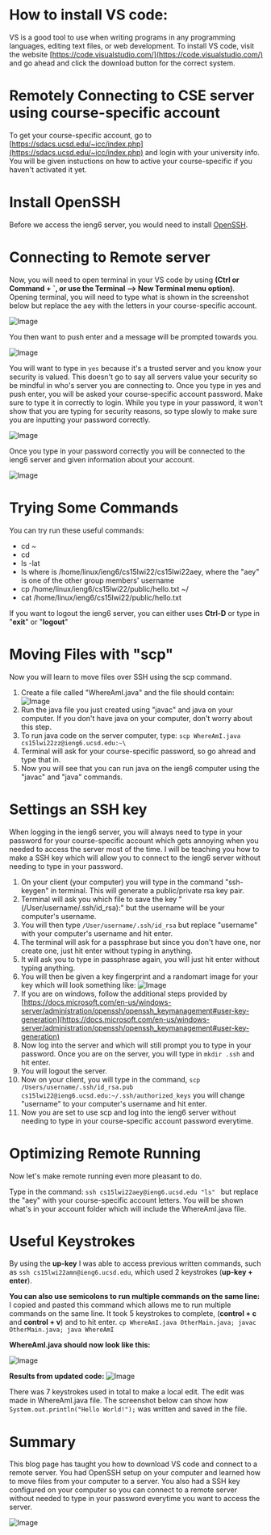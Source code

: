 
# How to install VS code:
VS is a good tool to use when writing programs in any programming languages, editing text files, or web development. 
To install VS code, visit the website [https://code.visualstudio.com/](https://code.visualstudio.com/) and go ahead and click the download
button for the correct system.

# Remotely Connecting to CSE server using course-specific account
To get your course-specific account, go to [https://sdacs.ucsd.edu/~icc/index.php](https://sdacs.ucsd.edu/~icc/index.php) and login with your university info. 
You will be given instuctions on how to active your course-specific if you haven't activated it yet. 

# Install OpenSSH
Before we access the ieng6 server, you would need to install [OpenSSH](https://docs.microsoft.com/en-us/windows-server/administration/openssh/openssh_install_firstuse).

# Connecting to Remote server
Now, you will need to open terminal in your VS code by using **(Ctrl or Command + `, or use the Terminal --> New Terminal menu option)**. Opening terminal, you will need to type what is shown in the screenshot below but replace the aey with the letters in your course-specific account.

![Image](screenshot1.PNG)

You then want to push enter and a message will be prompted towards you.

![Image](screenshot2.PNG)

You will want to type in `yes` because it's a trusted server and you know your security is valued. This doesn't go to say all servers value your security so be mindful in who's server you are connecting to. Once you type in yes and push enter, you will be asked your course-specific account password. Make sure to type it in correctly to login. While you type in your password, it won't show that you are typing for security reasons, so type slowly to make sure you are inputting your password correctly. 

![Image](screenshot3.PNG)

Once you type in your password correctly you will be connected to the ieng6 server and given information about your account.

![Image](screenshot4.PNG)


# Trying Some Commands
You can try run these useful commands:
* cd ~
* cd
* ls -lat
* ls <directory> where <directory> is /home/linux/ieng6/cs15lwi22/cs15lwi22aey, where the "aey" is one of the other group members' username
* cp /home/linux/ieng6/cs15lwi22/public/hello.txt ~/
* cat /home/linux/ieng6/cs15lwi22/public/hello.txt

If you want to logout the ieng6 server, you can either uses **Ctrl-D** or type in "**exit**" or "**logout**"

# Moving Files with "scp"
Now you will learn to move files over SSH using the scp command. 
1. Create a file called "WhereAmI.java" and the file should contain:
    ![Image](screenshotCode.PNG)
2. Run the java file you just created using "javac" and java on your computer. If you don't have java on your computer, don't worry about this step.
3. To run java code on the server computer, type: `scp WhereAmI.java cs15lwi22zz@ieng6.ucsd.edu:~\`
4. Terminal will ask for your course-specific password, so go ahread and type that in.
5. Now you will see that you can run java on the ieng6 computer using the "javac" and "java" commands. 

# Settings an SSH key
When logging in the ieng6 server, you will always need to type in your password for your course-specific account which gets annoying when you needed to access the server most of the time. I will be teaching you how to make a SSH key which will allow you to connect to the ieng6 server without needing to type in your password. 

1. On your client (your computer) you will type in the command "ssh-keygen" in terminal. This will generate a public/private rsa key pair.
2. Terminal will ask you which file to save the key "(/User/username/.ssh/id_rsa):" but the username will be your computer's username.
3. You will then type `/User/username/.ssh/id_rsa` but replace "username" with your computer's username and hit enter.
4. The terminal will ask for a passphrase but since you don't have one, nor create one, just hit enter without typing in anything.
5. It will ask you to type in passphrase again, you will just hit enter without typing anything.
6. You will then be given a key fingerprint and a randomart image for your key which will look something like:
    ![Image](screenshot6.PNG)
7. If you are on windows, follow the additional steps provided by [https://docs.microsoft.com/en-us/windows-server/administration/openssh/openssh_keymanagement#user-key-generation](https://docs.microsoft.com/en-us/windows-server/administration/openssh/openssh_keymanagement#user-key-generation)
8. Now log into the server and which will still prompt you to type in your password. Once you are on the server, you will type in `mkdir .ssh` and hit enter.
9. You will logout the server.
10. Now on your client, you will type in the command, `scp /Users/username/.ssh/id_rsa.pub cs15lwi22@ieng6.ucsd.edu:~/.ssh/authorized_keys` you will change "username" to your computer's username and hit enter.
11. Now you are set to use scp and log into the ieng6 server without needing to type in your course-specific account password everytime. 

# Optimizing Remote Running
Now let's make remote running even more pleasant to do.

Type in the command: `ssh cs15lwi22aey@ieng6.ucsd.edu "ls" ` but replace the "aey" with your course-specific account letters.
You will be shown what's in your account folder which will include the WhereAmI.java file. 

# Useful Keystrokes
By using the **up-key** I was able to access previous written commands, such as `ssh cs15lwi22amn@ieng6.ucsd.edu`, which used 2 keystrokes (**up-key + enter**).

**You can also use semicolons to run multiple commands on the same line:** 
I copied and pasted this command which allows me to run multiple commands on the same line. It took 5 keystrokes to complete, (**control + c** and **control + v**) and to hit enter. 
`cp WhereAmI.java OtherMain.java; javac OtherMain.java; java WhereAmI`

 **WhereAmI.java should now look like this:**

![Image](screenshot5.png)



**Results from updated code:**
![Image](screenshot7.png)

There was 7 keystrokes used in total to make a local edit. The edit was made in WhereAmI.java file. The screenshot below can show how `System.out.println("Hello World!");` was written and saved in the file.

 
# Summary
This blog page has taught you how to download VS code and connect to a remote server. You had OpenSSH setup on your computer and learned how to move files from your computer to a server. You also had a SSH key configured on your computer so you can connect to a remote server without needed to type in your password everytime you want to access the server. 

![Image](catDancing.gif)